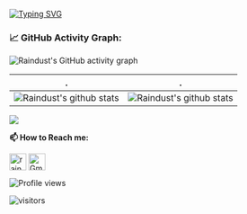 [![Typing SVG](https://readme-typing-svg.herokuapp.com?color=%2336BCF7&center=true&vCenter=true&width=600&lines=Hi+there+👋,+I+am+Mingzhi+Yan;+Welcome+to+My+Profile!;Over+13+years+of+programming+experience;Always+learning+new+things+;Block+chain+enthusiast+;Big+fan+of+rust)](https://git.io/typing-svg)

<!--   GitHub stats graph -->
### 📈 GitHub Activity Graph:
![Raindust's GitHub activity graph](https://activity-graph.herokuapp.com/graph?username=raindust&hide_border=true&theme=redical)

 | .                                                                                                                                           | .                                                                                                                             |
 | ------------------------------------------------------------------------------------------------------------------------------------------- | ----------------------------------------------------------------------------------------------------------------------------- |
 | ![Raindust's github stats](https://github-readme-stats.vercel.app/api?username=raindust&show_icons=true&theme=radical&include_all_commits=true) | ![Raindust's github stats](https://github-readme-stats.vercel.app/api/top-langs/?username=raindust&theme=radical&layout=compact) |


<img src="https://github-readme-streak-stats.herokuapp.com/?user=raindust"></img>

**📫 How to Reach me:**
<p align="left">
<a href="https://www.linkedin.com/in/mingzhi-yan-7544b9203" target="blank"><img align="center" src="https://raw.githubusercontent.com/BEPb/BEPb/master/assets/linkedin.svg" alt="raindust" height="30" width="30" /></a>
<a href="mailto:realraindust@gmail.com" target="blank"><img align="center" src="https://raw.githubusercontent.com/BEPb/BEPb/master/assets/gmail.svg" alt="Gmail" height="30" width="30" /></a>
</p>


![Profile views](https://gpvc.arturio.dev/raindust)
<p align="left">
<img src="https://visitor-badge.laobi.icu/badge?page_id=raindust" alt="visitors"/>
</p>
